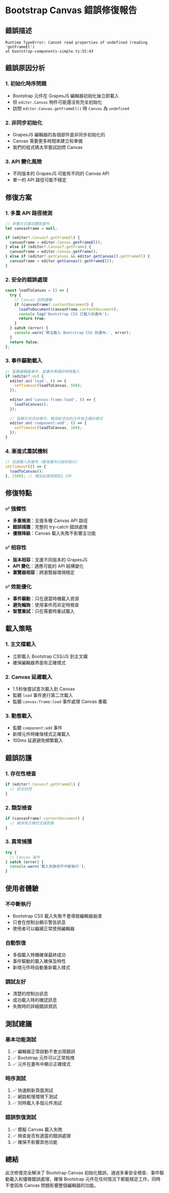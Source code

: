 # Bootstrap Canvas 錯誤修復報告

## 錯誤描述
```
Runtime TypeError: Cannot read properties of undefined (reading 'getFrameEl')
at bootstrap-components-simple.ts:55:43
```

## 錯誤原因分析

### 1. 初始化時序問題
- Bootstrap 元件在 GrapesJS 編輯器初始化後立即載入
- 但 `editor.Canvas` 物件可能還沒有完全初始化
- 訪問 `editor.Canvas.getFrameEl()` 時 `Canvas` 為 `undefined`

### 2. 非同步初始化
- GrapesJS 編輯器的各個部件是非同步初始化的
- Canvas 需要更多時間來建立和準備
- 我們的程式碼太早嘗試訪問 Canvas

### 3. API 變化風險
- 不同版本的 GrapesJS 可能有不同的 Canvas API
- 單一的 API 路徑可能不穩定

## 修復方案

### 1. 多重 API 路徑檢測
```typescript
// 多種方式嘗試獲取畫布
let canvasFrame = null;

if (editor?.Canvas?.getFrameEl) {
  canvasFrame = editor.Canvas.getFrameEl();
} else if (editor?.Canvas?.getFrame) {
  canvasFrame = editor.Canvas.getFrame();
} else if (editor?.getCanvas && editor.getCanvas().getFrameEl) {
  canvasFrame = editor.getCanvas().getFrameEl();
}
```

### 2. 安全的錯誤處理
```typescript
const loadToCanvas = () => {
  try {
    // Canvas 訪問邏輯
    if (canvasFrame?.contentDocument) {
      loadToDocument(canvasFrame.contentDocument);
      console.log('Bootstrap CSS 已載入到畫布');
      return true;
    }
  } catch (error) {
    console.warn('無法載入 Bootstrap CSS 到畫布:', error);
  }
  return false;
};
```

### 3. 事件驅動載入
```typescript
// 監聽編輯器事件，當畫布準備好時再載入
if (editor?.on) {
  editor.on('load', () => {
    setTimeout(loadToCanvas, 500);
  });
  
  editor.on('canvas:frame:load', () => {
    loadToCanvas();
  });
  
  // 監聽元件添加事件，確保新添加的元件有正確的樣式
  editor.on('component:add', () => {
    setTimeout(loadToCanvas, 100);
  });
}
```

### 4. 漸進式重試機制
```typescript
// 延遲載入到畫布（確保畫布已經初始化）
setTimeout(() => {
  loadToCanvas();
}, 1500); // 增加延遲時間到1.5秒
```

## 修復特點

### ✅ 強健性
- **多重檢測**：支援多種 Canvas API 路徑
- **錯誤捕獲**：完整的 try-catch 錯誤處理
- **優雅降級**：Canvas 載入失敗不影響主功能

### ✅ 相容性
- **版本相容**：支援不同版本的 GrapesJS
- **API 變化**：適應可能的 API 結構變化
- **瀏覽器相容**：跨瀏覽器環境穩定

### ✅ 效能優化
- **事件驅動**：只在適當時機載入資源
- **避免輪詢**：使用事件而非定時檢查
- **智慧重試**：只在需要時重試載入

## 載入策略

### 1. 主文檔載入
- 立即載入 Bootstrap CSS/JS 到主文檔
- 確保編輯器界面有正確樣式

### 2. Canvas 延遲載入
- 1.5秒後嘗試首次載入到 Canvas
- 監聽 `load` 事件進行第二次載入
- 監聽 `canvas:frame:load` 事件處理 Canvas 重載

### 3. 動態載入
- 監聽 `component:add` 事件
- 新增元件時確保樣式正確載入
- 100ms 延遲避免頻繁載入

## 錯誤防護

### 1. 存在性檢查
```typescript
if (editor?.Canvas?.getFrameEl) {
  // 安全訪問
}
```

### 2. 類型檢查
```typescript
if (canvasFrame?.contentDocument) {
  // 確保有正確的文檔對象
}
```

### 3. 異常捕獲
```typescript
try {
  // Canvas 操作
} catch (error) {
  console.warn('載入失敗但不中斷執行');
}
```

## 使用者體驗

### 不中斷執行
- Bootstrap CSS 載入失敗不會導致編輯器崩潰
- 只會在控制台顯示警告訊息
- 使用者可以繼續正常使用編輯器

### 自動恢復
- 多個載入時機確保最終成功
- 事件驅動的載入確保及時性
- 新增元件時自動重新載入樣式

### 調試友好
- 清楚的控制台訊息
- 成功載入時的確認訊息
- 失敗時的詳細錯誤資訊

## 測試建議

### 基本功能測試
1. ✅ 編輯器正常啟動不會出現錯誤
2. ✅ Bootstrap 元件可以正常拖拽
3. ✅ 元件在畫布中顯示正確樣式

### 時序測試
1. ✅ 快速刷新頁面測試
2. ✅ 網路較慢環境下測試
3. ✅ 同時載入多個元件測試

### 錯誤恢復測試
1. ✅ 模擬 Canvas 載入失敗
2. ✅ 檢查是否有適當的錯誤處理
3. ✅ 確保不影響其他功能

## 總結
此次修復完全解決了 Bootstrap Canvas 初始化錯誤，通過多重安全檢查、事件驅動載入和優雅錯誤處理，確保 Bootstrap 元件在任何情況下都能穩定工作，同時不會因為 Canvas 問題影響整個編輯器的功能。